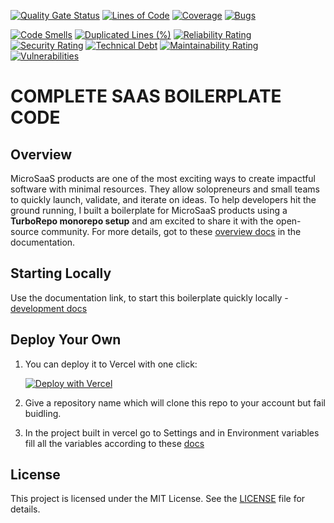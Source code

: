 [![Quality Gate Status](https://sonarcloud.io/api/project_badges/measure?project=anoopkarnik_turborepo-saas-boilerplate-code&metric=alert_status)](https://sonarcloud.io/summary/new_code?id=anoopkarnik_turborepo-saas-boilerplate-code)
[![Lines of Code](https://sonarcloud.io/api/project_badges/measure?project=anoopkarnik_turborepo-saas-boilerplate-code&metric=ncloc)](https://sonarcloud.io/summary/new_code?id=anoopkarnik_turborepo-saas-boilerplate-code)
[![Coverage](https://sonarcloud.io/api/project_badges/measure?project=anoopkarnik_turborepo-saas-boilerplate-code&metric=coverage)](https://sonarcloud.io/summary/new_code?id=anoopkarnik_turborepo-saas-boilerplate-code)
[![Bugs](https://sonarcloud.io/api/project_badges/measure?project=anoopkarnik_turborepo-saas-boilerplate-code&metric=bugs)](https://sonarcloud.io/summary/new_code?id=anoopkarnik_turborepo-saas-boilerplate-code)

[![Code Smells](https://sonarcloud.io/api/project_badges/measure?project=anoopkarnik_turborepo-saas-boilerplate-code&metric=code_smells)](https://sonarcloud.io/summary/new_code?id=anoopkarnik_turborepo-saas-boilerplate-code)
[![Duplicated Lines (%)](https://sonarcloud.io/api/project_badges/measure?project=anoopkarnik_turborepo-saas-boilerplate-code&metric=duplicated_lines_density)](https://sonarcloud.io/summary/new_code?id=anoopkarnik_turborepo-saas-boilerplate-code)
[![Reliability Rating](https://sonarcloud.io/api/project_badges/measure?project=anoopkarnik_turborepo-saas-boilerplate-code&metric=reliability_rating)](https://sonarcloud.io/summary/new_code?id=anoopkarnik_turborepo-saas-boilerplate-code)
[![Security Rating](https://sonarcloud.io/api/project_badges/measure?project=anoopkarnik_turborepo-saas-boilerplate-code&metric=security_rating)](https://sonarcloud.io/summary/new_code?id=anoopkarnik_turborepo-saas-boilerplate-code)
[![Technical Debt](https://sonarcloud.io/api/project_badges/measure?project=anoopkarnik_turborepo-saas-boilerplate-code&metric=sqale_index)](https://sonarcloud.io/summary/new_code?id=anoopkarnik_turborepo-saas-boilerplate-code)
[![Maintainability Rating](https://sonarcloud.io/api/project_badges/measure?project=anoopkarnik_turborepo-saas-boilerplate-code&metric=sqale_rating)](https://sonarcloud.io/summary/new_code?id=anoopkarnik_turborepo-saas-boilerplate-code)
[![Vulnerabilities](https://sonarcloud.io/api/project_badges/measure?project=anoopkarnik_turborepo-saas-boilerplate-code&metric=vulnerabilities)](https://sonarcloud.io/summary/new_code?id=anoopkarnik_turborepo-saas-boilerplate-code)

# COMPLETE SAAS BOILERPLATE CODE

## Overview

MicroSaaS products are one of the most exciting ways to create impactful software with minimal resources. They allow solopreneurs and small teams to quickly launch, validate, and iterate on ideas. To help developers hit the ground running, I built a boilerplate for MicroSaaS products using a **TurboRepo monorepo setup** and am excited to share it with the open-source community. For more details, got to these [overview docs](https://docs.boilerplate.bayesian-labs.com/docs/overview) in the documentation.

## Starting Locally

Use the documentation link, to start this boilerplate quickly locally - [development docs](https://docs.boilerplate.bayesian-labs.com/docs/category/getting-started)


## Deploy Your Own

1) You can deploy it to Vercel with one click:

    [![Deploy with Vercel](https://vercel.com/button)](https://vercel.com/new/clone?repository-url=https%3A%2F%2Fgithub.com%2Fanoopkarnik%2Fturborepo-saas-boilerplate-code&project-name=nextjs-app&build-command=npm%20run%20db%3Agenerate%20%26%26%20cd%20apps%2Fnextjs-app%20%26%26%20npm%20run%20build&output-directory=apps%2Fnextjs-app%2F.next&install-command=npm%20install&dev-command=cd%20apps%2Fnextjs-app%20%26%26%20npm%20run%20dev
    )

2) Give a repository name which will clone this repo to your account but fail buidling.
3) In the project built in vercel go to Settings and in Environment variables fill all the variables according to these [docs](https://docs.boilerplate.bayesian-labs.com/docs/getting-started/start-locally)

## License

This project is licensed under the MIT License. See the [LICENSE](LICENSE) file for details.

